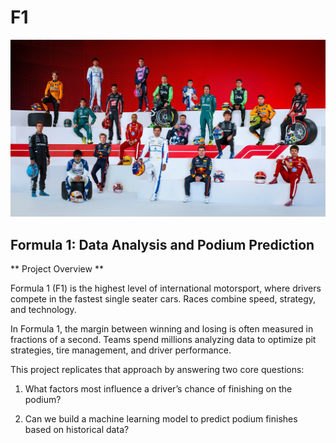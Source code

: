 # F1

<p align="center">
  <img src="2025_F1.jpg" alt="F1 Logo" width="750"/>
</p>

## Formula 1: Data Analysis and Podium Prediction 

** Project Overview **

Formula 1 (F1) is the highest level of international motorsport, where drivers compete in the fastest single seater cars. Races combine speed, strategy, and technology. 

In Formula 1, the margin between winning and losing is often measured in fractions of a second. Teams spend millions analyzing data to optimize pit strategies, tire management, and driver performance.

This project replicates that approach by answering two core questions:

1. What factors most influence a driver’s chance of finishing on the podium?

2. Can we build a machine learning model to predict podium finishes based on historical data?

